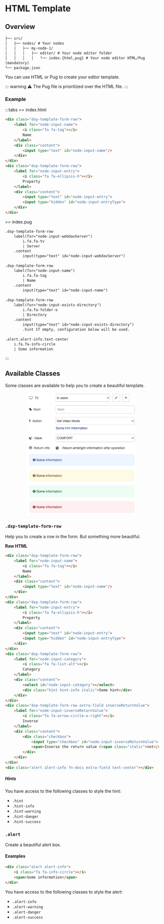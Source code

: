 # HTML Template

## Overview

```sh{5}
├── src/
│   ├── nodes/ # Your nodes
│   │   ├── my-node-1/
│   │   │   ├── editor/ # Your node editor folder
│   │   │   │   └── index.{html,pug} # Your node editor HTML/Pug (mandatory)
└── package.json
```

You can use HTML or Pug to create your editor template.

::: warning ⚠️
The Pug file is prioritized over the HTML file.
:::

### Example

:::tabs
== index.html
```html
<div class="dxp-template-form-row">
    <label for="node-input-name">
        <i class="fa fa-tag"></i>
        Name
    </label>
    <div class="content">
        <input type="text" id="node-input-name"/>
    </div>
</div>
<div class="dxp-template-form-row">
    <label for="node-input-entry">
        <i class="fa fa-ellipsis-h"></i>
        Property
    </label>
    <div class="content">
        <input type="text" id="node-input-entry">
        <input type="hidden" id="node-input-entryType">
    </div>
</div>
```
== index.pug
```jade
.dxp-template-form-row
    label(for="node-input-webdavServer")
        i.fa.fa-tv
        | Server
    .content
        input(type="text" id="node-input-webdavServer")

.dxp-template-form-row
    label(for="node-input-name")
        i.fa.fa-tag
        | Name
    .content
        input(type="text" id="node-input-name")
        
.dxp-template-form-row
    label(for="node-input-exists-directory")
        i.fa.fa-folder-o
        | Directory
    .content
        input(type="text" id="node-input-exists-directory")
        .hint If empty, configuration below will be used.

.alert.alert-info.text-center
    i.fa.fa-info-circle
    | Some information
```
:::

## Available Classes

Some classes are available to help you to create a beautiful template.

<p align="center">
    <img src="./editor-template.png" alt="editor-template" style="height: 25rem">
</p>

### `.dxp-template-form-row`

Help you to create a row in the form. But something more beautiful.

**Raw HTML**

```html
<div class="dxp-template-form-row">
    <label for="node-input-name">
        <i class="fa fa-tag"></i>
        Name
    </label>
    <div class="content">
        <input type="text" id="node-input-name"/>
    </div>
</div>
<div class="dxp-template-form-row">
    <label for="node-input-entry">
        <i class="fa fa-ellipsis-h"></i>
        Property
    </label>
    <div class="content">
        <input type="text" id="node-input-entry">
        <input type="hidden" id="node-input-entryType">
    </div>
</div>
<div class="dxp-template-form-row">
    <label for="node-input-category">
        <i class="fa fa-list-alt"></i>
        Category
    </label>
    <div class="content">
        <select id="node-input-category"></select>
        <div class="hint hint-info italic">Some hint</div>
    </div>
</div>
<div class="dxp-template-form-row extra-field inverseReturnValue">
    <label for="node-input-inverseReturnValue">
        <i class="fa fa-arrow-circle-o-right"></i>
        Inverse
    </label>
    <div class="content">
        <div class="checkbox">
            <input type="checkbox" id="node-input-inverseReturnValue">
            <span>Inverse the return value (<span class="italic">not</span> of condition)</span>
        </div>
    </div>
</div>
<div class="alert alert-info fn-docs extra-field text-center"></div>
```

##### Hints

You have access to the following classes to style the hint:

- `.hint`
- `.hint-info`
- `.hint-warning`
- `.hint-danger`
- `.hint-success`

### `.alert`

Create a beautiful alert box.

#### Examples

```html
<div class="alert alert-info">
    <i class="fa fa-info-circle"></i>
    <span>Some information</span>
</div>
```

You have access to the following classes to style the alert:

- `.alert-info`
- `.alert-warning`
- `.alert-danger`
- `.alert-success`
